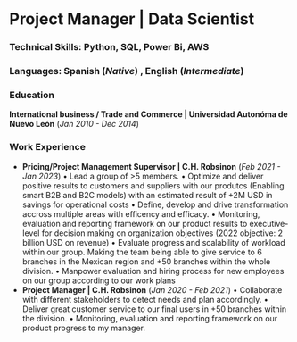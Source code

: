 # Project Manager | Data Scientist

### Technical Skills: Python, SQL, Power Bi, AWS

### Languages: Spanish (_Native_) , English (_Intermediate_)


### Education
**International business / Trade and Commerce | Universidad Autonóma de Nuevo León** (_Jan 2010 - Dec 2014_)

### Work Experience
- **Pricing/Project Management Supervisor | C.H. Robsinon** (_Feb 2021 - Jan 2023_)
    • Lead a group of >5 members.
    • Optimize and deliver positive results to customers and suppliers with our produtcs
    (Enabling smart B2B and B2C models) with an estimated result of +2M USD in savings for operational costs
    • Define, develop and drive transformation accross multiple areas with efficency and
    efficacy.
    • Monitoring, evaluation and reporting framework on our product results to executive-level for decision making on organization objectives (2022 objective: 2 billion USD
    on revenue)
    • Evaluate progress and scalability of workload within our group. Making the team
    being able to give service to 6 branches in the Mexican region and +50 branches
    within the whole division.
    • Manpower evaluation and hiring process for new employees on our group according
    to our work plans
- **Project Manager | C.H. Robsinon** (_Jan 2020 - Feb 2021_)
    • Collaborate with different stakeholders to detect needs and plan accordingly.
    • Deliver great customer service to our final users in +50 branches within the division.
    • Monitoring, evaluation and reporting framework on our product progress to my
    manager.

